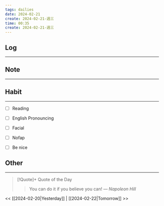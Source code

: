 ```yaml
---
tags: dailies  
date: 2024-02-21
create: 2024-02-21-週三
time: 00:35
create: 2024-02-21-週三
---
```


## Log
---


## Note
---


## Habit
---
- [ ] Reading
- [ ] English Pronouncing
- [ ] Facial
- [ ] Nofap
- [ ] Be nice


## Other
---

> [!Quote]+ Quote of the Day
> > You can do it if you believe you can!
> — <cite>Napoleon Hill</cite>

<< [[2024-02-20|Yesterday]] | [[2024-02-22|Tomorrow]] >>
